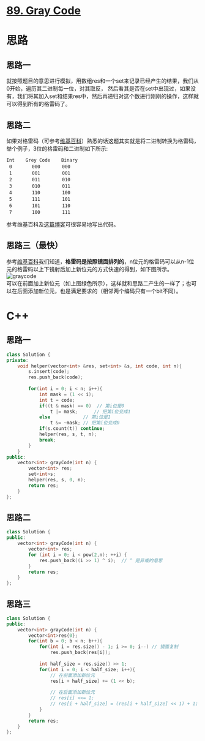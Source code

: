 # [89. Gray Code](https://leetcode.com/problems/gray-code/)
# 思路
## 思路一
就按照题目的意思进行模拟，用数组res和一个set来记录已经产生的结果，我们从0开始，遍历其二进制每一位，对其取反，
然后看其是否在set中出现过，如果没有，我们将其加入set和结果res中，然后再递归对这个数进行刚刚的操作，这样就可以得到所有的格雷码了。

## 思路二
如果对格雷码（可参考[维基百科](https://zh.wikipedia.org/wiki/%E6%A0%BC%E9%9B%B7%E7%A0%81)）熟悉的话这题其实就是将二进制转换为格雷码，
举个例子，3位的格雷码和二进制如下所示:
```
Int    Grey Code    Binary
 0  　　  000        000
 1  　　  001        001
 2   　 　011        010
 3   　 　010        011
 4   　 　110        100
 5   　 　111        101
 6   　 　101        110
 7   　　 100        111
```
参考维基百科及[这篇博客](http://www.omegaxyz.com/2017/11/16/grayandbi/)可很容易地写出代码。

## 思路三（最快）
参考[维基百科](https://zh.wikipedia.org/wiki/%E6%A0%BC%E9%9B%B7%E7%A0%81#%E9%8F%A1%E5%B0%84%E6%8E%92%E5%88%97)我们知道，**格雷码是按照镜面排列的**，n位元的格雷码可以从n-1位元的格雷码以上下镜射后加上新位元的方式快速的得到，如下图所示。    
![graycode](http://upload.wikimedia.org/wikipedia/commons/thumb/c/c1/Binary-reflected_Gray_code_construction.svg/250px-Binary-reflected_Gray_code_construction.svg.png)    
可以在前面加上新位元（如上图绿色所示），这样就和思路二产生的一样了；也可以在后面添加新位元，也是满足要求的（相邻两个编码只有一个bit不同）。     



# C++
## 思路一
``` C++
class Solution {
private:
    void helper(vector<int> &res, set<int> &s, int code, int n){
        s.insert(code);
        res.push_back(code);
        
        for(int i = 0; i < n; i++){
            int mask = (1 << i);
            int t = code;
            if((t & mask) == 0)  // 第i位是0
                t |= mask;      // 把第i位变成1
            else            // 第i位是1
                t &= ~mask; // 把第i位变成0
            if(s.count(t)) continue;
            helper(res, s, t, n);
            break;
        }
    }
public:
    vector<int> grayCode(int n) {
        vector<int> res;
        set<int>s;
        helper(res, s, 0, n);
        return res;
    }
};
```
## 思路二
``` C++
class Solution {
public:
    vector<int> grayCode(int n) {
        vector<int> res;
        for (int i = 0; i < pow(2,n); ++i) {
            res.push_back((i >> 1) ^ i);  // ^ 是异或的意思
        }
        return res;
    }
};
```

## 思路三
``` C++
class Solution {
public:
    vector<int> grayCode(int n) {
        vector<int>res{0};
        for(int b = 0; b < n; b++){
            for(int i = res.size() - 1; i >= 0; i--) // 镜面复制
                res.push_back(res[i]);
            
            int half_size = res.size() >> 1;
            for(int i = 0; i < half_size; i++){
                // 在前面添加新位元
                res[i + half_size] += (1 << b);
                
                // 在后面添加新位元
                // res[i] <<= 1;
                // res[i + half_size] = (res[i + half_size] << 1) + 1;
            }
        }
        return res;
    }
};
```
